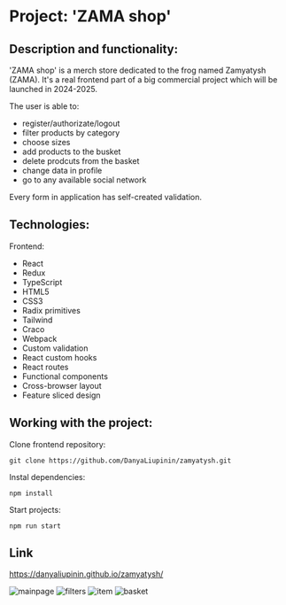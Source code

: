 
# Project: 'ZAMA shop'

## Description and functionality: 

'ZAMA shop' is a merch store dedicated to the frog named Zamyatysh (ZAMA). It's a real frontend part of a big commercial project which will be launched in 2024-2025. 

The user is able to: 
- register/authorizate/logout
- filter products by category
- choose sizes
- add products to the busket
- delete prodcuts from the basket
- change data in profile
- go to any available social network

Every form in application has self-created validation.


## Technologies:

Frontend:
- React
- Redux
- TypeScript
- HTML5
- CSS3
- Radix primitives
- Tailwind
- Craco
- Webpack
- Custom validation
- React custom hooks
- React routes
- Functional components
- Cross-browser layout
- Feature sliced design


## Working with the project:

Clone frontend repository:

``` git clone https://github.com/DanyaLiupinin/zamyatysh.git ```

Instal dependencies: 

``` npm install ```

Start projects: 

``` npm run start ```

## Link ##
https://danyaliupinin.github.io/zamyatysh/


![mainpage](https://github.com/DanyaLiupinin/zamyatysh/assets/98961406/dc84f037-1ecf-4cc8-bfff-dbf7c6e76281)
![filters](https://github.com/DanyaLiupinin/zamyatysh/assets/98961406/7a99ac4f-6deb-4d0e-9a3a-c121b671dc9a)
![item](https://github.com/DanyaLiupinin/zamyatysh/assets/98961406/5b284f8b-bc76-4c39-bb3f-69e31de45bea)
![basket](https://github.com/DanyaLiupinin/zamyatysh/assets/98961406/86032902-c15e-4f2b-a807-47a49484dbd4)
